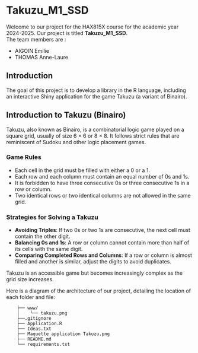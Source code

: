 # Takuzu_M1_SSD 

Welcome to our project for the HAX815X course for the academic year 2024-2025.
Our project is titled **Takuzu_M1_SSD**.\
The team members are :
- AIGOIN Emilie
- THOMAS Anne-Laure

## Introduction
The goal of this project is to develop a library in the R language, including an interactive Shiny application for the game Takuzu (a variant of Binairo).

## Introduction to Takuzu (Binairo)
Takuzu, also known as Binairo, is a combinatorial logic game played on a square grid, usually of size 6 × 6 or 8 × 8. It follows strict rules that are reminiscent of Sudoku and other logic placement games.

### Game Rules
- Each cell in the grid must be filled with either a 0 or a 1.
- Each row and each column must contain an equal number of 0s and 1s.
- It is forbidden to have three consecutive 0s or three consecutive 1s in a row or column.
- Two identical rows or two identical columns are not allowed in the same grid.

### Strategies for Solving a Takuzu
- **Avoiding Triples**: If two 0s or two 1s are consecutive, the next cell must contain the other digit.
- **Balancing 0s and 1s**: A row or column cannot contain more than half of its cells with the same digit.
- **Comparing Completed Rows and Columns**: If a row or column is almost filled and another is similar, adjust the digits to avoid duplicates.

Takuzu is an accessible game but becomes increasingly complex as the grid size increases.

Here is a diagram of the architecture of our project, detailing the location of each folder and file:

```Takuzu_M1_SSD/
    ├── www/
    │    └── takuzu.png
    ├──.gitignore
    ├── Application.R
    ├── Ideas.txt
    ├── Maquette application Takuzu.png
    ├── README.md
    └── requirements.txt